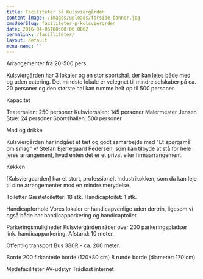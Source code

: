 ```yaml
---
title: Faciliteter på Kulsviergården
content-image: /images/uploads/forside-banner.jpg
cmsUserSlug: faciliteter-p-kulsviergrden
date: 2016-04-06T00:00:00.000Z
permalink: /facilliteter/
layout: default
menu-name: ""
---
```


Arrangementer fra 20-500 pers.

Kulsviergården har 3 lokaler og en stor sportshal, der kan lejes både med og uden catering. Det mindste lokale er velegnet til mindre selskaber på ca. 20 personer og den største hal kan rumme helt op til 500 personer.

Kapacitet

Teatersalen: 250 personer
Kulsviersalen: 145 personer
Malermester Jensen Stue: 24 personer
Sportshallen: 500 personer

Mad og drikke
 
Kulsviergården har indgået et tæt og godt samarbejde med "Et spørgsmål om smag" v/ Stefan Bjerregaard Pedersen, som kan tilbyde at stå for hele jeres arrangement, hvad enten det er et privat eller firmaarrangement.

Køkken

[Kulsviergaarden] har et stort, professionelt industrikøkken, som du kan leje til dine arrangementer mod en mindre merydelse.

Toiletter
Gæstetoiletter: 18 stk.
Handicaptoilet: 1 stk.

Handicapforhold
Vores lokaler er handicapvenlige uden dørtrin, ligesom vi også både har handicapparkering og handicaptoilet. 

Parkeringsmuligheder
Kulsviergården råder over 200 parkeringspladser link. handicapparkering. Afstand: 10 meter.

Offentlig transport
Bus 380R - ca. 200 meter.

Borde
200 firkantede borde (120*80 cm)
8 runde borde (diameter: 170 cm)

Mødefaciliteter
AV-udstyr
Trådløst internet